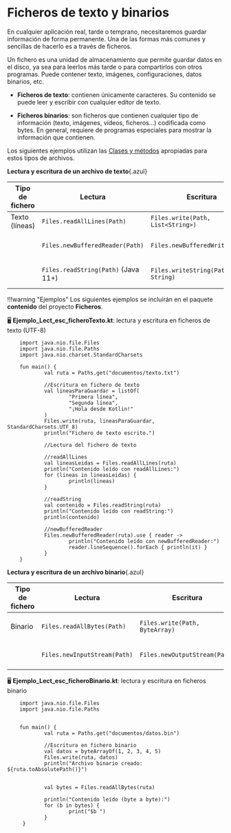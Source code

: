# Ficheros de texto y binarios

En cualquier aplicación real, tarde o temprano, necesitaremos guardar información de forma permanente. Una de las formas más comunes y sencillas de hacerlo es a través de ficheros.

Un fichero es una unidad de almacenamiento que permite guardar datos en el disco, ya sea para leerlos más tarde o para compartirlos con otros programas. Puede contener texto, imágenes, configuraciones, datos binarios, etc.

- **Ficheros de texto**: contienen únicamente caracteres. Su contenido se puede leer y escribir con cualquier editor de texto.

- **Ficheros binarios**: son ficheros que contienen cualquier tipo de información (texto, imágenes, vídeos, ficheros…) codificada como bytes. En general, requiere de programas especiales para mostrar la información que contienen.



Los siguientes ejemplos utilizan las [Clases y métodos](http://127.0.0.1:8000/AD_T2_Gesti_del_contingut_de_fitxers/Introduccion/#clases-y-metodos-para-la-lectura-y-escritura) apropiadas para estos tipos de archivos.



**Lectura y escritura de un archivo de texto**{.azul}


| Tipo de fichero           | Lectura                             | Escritura                            | Comentario                                               |
|---------------------------|--------------------------------------|---------------------------------------|----------------------------------------------------------|
| Texto (líneas)         | `Files.readAllLines(Path)`          | `Files.write(Path, List<String>)`     | Carga todo en memoria                                    |
|                           | `Files.newBufferedReader(Path)`     | `Files.newBufferedWriter(Path)`       | Más eficiente para archivos grandes                      |
|                           | `Files.readString(Path)` (Java 11+) | `Files.writeString(Path, String)`     | Lectura/escritura completa como bloque                  |

!!!warning "Ejemplos"
    Los siguientes ejemplos se incluirán en el paquete **contenido** del proyecto **Ficheros**.


🖥️ **Ejemplo_Lect_esc_ficheroTexto.kt**: lectura y escritura en ficheros de texto (UTF-8)

        import java.nio.file.Files
        import java.nio.file.Paths
        import java.nio.charset.StandardCharsets

        fun main() {
                val ruta = Paths.get("documentos/texto.txt")

                //Escritura en fichero de texto
                val lineasParaGuardar = listOf(
                        "Primera línea",
                        "Segunda línea",
                        "¡Hola desde Kotlin!"
                )
                Files.write(ruta, lineasParaGuardar, StandardCharsets.UTF_8)
                println("Fichero de texto escrito.")

                //Lectura del fichero de texto

                //readAllLines
                val lineasLeidas = Files.readAllLines(ruta)
                println("Contenido leído con readAllLines:")
                for (lineas in lineasLeidas) {
                        println(lineas)
                }

                //readString
                val contenido = Files.readString(ruta)
                println("Contenido leído con readString:")
                println(contenido)

                //newBufferedReader
                Files.newBufferedReader(ruta).use { reader ->
                        println("Contenido leído con newBufferedReader:")
                        reader.lineSequence().forEach { println(it) }
                }
        }

**Lectura y escritura de un archivo binario**{.azul}

| Tipo de fichero           | Lectura                             | Escritura                            | Comentario                                               |
|---------------------------|--------------------------------------|---------------------------------------|----------------------------------------------------------|
| Binario | `Files.readAllBytes(Path)`          | `Files.write(Path, ByteArray)`        | Lee y escribe bytes puros                               |
|                           | `Files.newInputStream(Path)`        | `Files.newOutputStream(Path)`         | Flujo de bytes directo                                  |



🖥️ **Ejemplo_Lect_esc_ficheroBinario.kt**: lectura y escritura en ficheros binario


        import java.nio.file.Files
        import java.nio.file.Paths


        fun main() {
                val ruta = Paths.get("documentos/datos.bin")

                //Escritura en fichero binario
                val datos = byteArrayOf(1, 2, 3, 4, 5)
                Files.write(ruta, datos)
                println("Archivo binario creado: ${ruta.toAbsolutePath()}")


                val bytes = Files.readAllBytes(ruta)

                println("Contenido leído (byte a byte):")
                for (b in bytes) {
                        print("$b ")
                }
         }